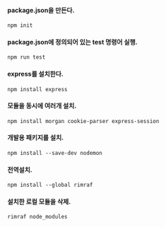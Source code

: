 #### package.json을 만든다.
```
npm init
```

#### package.json에 정의되어 있는 test 명령어 실행.
```
npm run test
```

#### express를 설치한다.
```
npm install express
```

#### 모듈을 동시에 여러개 설치.
```
npm install morgan cookie-parser express-session
```

#### 개발용 패키지를 설치.
```
npm install --save-dev nodemon
```

#### 전역설치.
```
npm install --global rimraf
```

#### 설치한 로컬 모듈을 삭제.
```
rimraf node_modules
```
